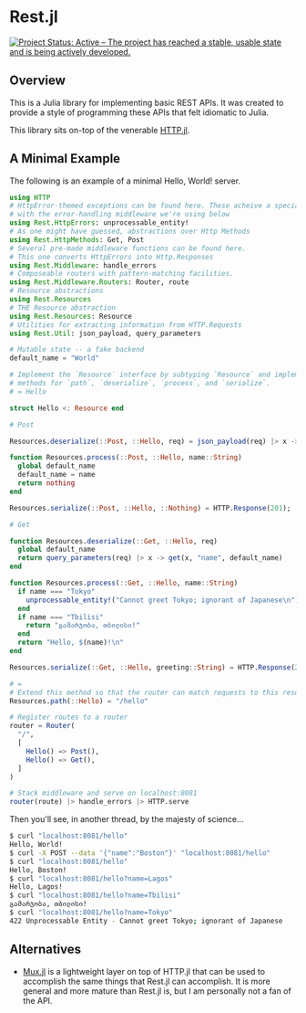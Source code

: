 # Rest.jl

[![Project Status: Active – The project has reached a stable, usable state and is being actively developed.](https://www.repostatus.org/badges/latest/active.svg)](https://www.repostatus.org/#active)

## Overview
This is a Julia library for implementing basic REST APIs. It was created to provide a style of programming these APIs that felt idiomatic to Julia.

This library sits on-top of the venerable [HTTP.jl](https://github.com/JuliaWeb/HTTP.jl).

## A Minimal Example
The following is an example of a minimal Hello, World! server.

```julia
using HTTP
# HttpError-themed exceptions can be found here. These acheive a special synergy
# with the error-handling middleware we're using below
using Rest.HttpErrors: unprocessable_entity!
# As one might have guessed, abstractions over Http Methods
using Rest.HttpMethods: Get, Post
# Several pre-made middleware functions can be found here.
# This one converts HttpErrors into Http.Responses
using Rest.Middleware: handle_errors
# Composeable routers with pattern-matching facilities.
using Rest.Middleware.Routers: Router, route
# Resource abstractions
using Rest.Resources
# THE Resource abstraction
using Rest.Resources: Resource
# Utilities for extracting information from HTTP.Requests
using Rest.Util: json_payload, query_parameters

# Mutable state -- a fake backend
default_name = "World"

# Implement the `Resource` interface by subtyping `Resource` and implementing specialized
# methods for `path`, `deserialize`, `process`, and `serialize`.
# = Hello

struct Hello <: Resource end

# Post

Resources.deserialize(::Post, ::Hello, req) = json_payload(req) |> x -> x[:name]

function Resources.process(::Post, ::Hello, name::String)
  global default_name
  default_name = name
  return nothing
end

Resources.serialize(::Post, ::Hello, ::Nothing) = HTTP.Response(201);

# Get

function Resources.deserialize(::Get, ::Hello, req)
  global default_name
  return query_parameters(req) |> x -> get(x, "name", default_name)
end

function Resources.process(::Get, ::Hello, name::String)
  if name === "Tokyo"
    unprocessable_entity!("Cannot greet Tokyo; ignorant of Japanese\n")
  end
  if name === "Tbilisi"
    return "გამარჯობა, თბილისი!"
  end
  return "Hello, $(name)!\n"
end

Resources.serialize(::Get, ::Hello, greeting::String) = HTTP.Response(200, greeting)

# =
# Extend this method so that the router can match requests to this resource
Resources.path(::Hello) = "/hello"

# Register routes to a router
router = Router(
  "/",
  [
    Hello() => Post(), 
    Hello() => Get(),
  ]
)

# Stack middleware and serve on localhost:8081
router(route) |> handle_errors |> HTTP.serve
```

Then you'll see, in another thread, by the majesty of science...
```bash
$ curl "localhost:8081/hello"
Hello, World!
$ curl -X POST --data '{"name":"Boston"}' "localhost:8081/hello"
$ curl "localhost:8081/hello"
Hello, Boston!
$ curl "localhost:8081/hello?name=Lagos"
Hello, Lagos!
$ curl "localhost:8081/hello?name=Tbilisi"
გამარჯობა, თბილისი!
$ curl "localhost:8081/hello?name=Tokyo"
422 Unprocessable Entity - Cannot greet Tokyo; ignorant of Japanese
```
## Alternatives

- [Mux.jl](https://github.com/JuliaWeb/Mux.jl) is a lightweight layer on top of HTTP.jl that can be used to accomplish the same things that Rest.jl can accomplish. It is more general and more mature than Rest.jl is, but I am personally not a fan of the API.
